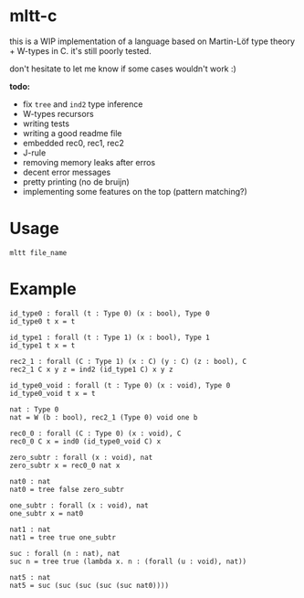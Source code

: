 # mltt-c 
this is a WIP implementation of a language based on Martin-Löf type theory + W-types in C. it's still poorly tested.

don't hesitate to let me know if some cases wouldn't work :)

**todo:**
- fix ``tree`` and ``ind2`` type inference
- W-types recursors
- writing tests
- writing a good readme file
- embedded rec0, rec1, rec2
- J-rule
- removing memory leaks after erros
- decent error messages
- pretty printing (no de bruijn)
- implementing some features on the top (pattern matching?)

# Usage
```
mltt file_name
```

# Example

```
id_type0 : forall (t : Type 0) (x : bool), Type 0
id_type0 t x = t

id_type1 : forall (t : Type 1) (x : bool), Type 1
id_type1 t x = t

rec2_1 : forall (C : Type 1) (x : C) (y : C) (z : bool), C
rec2_1 C x y z = ind2 (id_type1 C) x y z

id_type0_void : forall (t : Type 0) (x : void), Type 0
id_type0_void t x = t

nat : Type 0
nat = W (b : bool), rec2_1 (Type 0) void one b

rec0_0 : forall (C : Type 0) (x : void), C
rec0_0 C x = ind0 (id_type0_void C) x

zero_subtr : forall (x : void), nat
zero_subtr x = rec0_0 nat x 

nat0 : nat
nat0 = tree false zero_subtr

one_subtr : forall (x : void), nat
one_subtr x = nat0

nat1 : nat
nat1 = tree true one_subtr

suc : forall (n : nat), nat
suc n = tree true (lambda x. n : (forall (u : void), nat))

nat5 : nat 
nat5 = suc (suc (suc (suc (suc nat0))))
